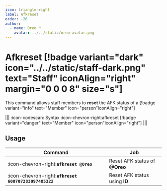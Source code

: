 ```yaml
---
icon: triangle-right
label: Afkreset
order: -20
author:
  - name: Oreo ™
    avatar: ../../static/oreo-avatar.png
---
```


# Afkreset [!badge variant="dark" icon="../../static/staff-dark.png" text="Staff" iconAlign="right" margin="0 0 0 8" size="s"]

This command allows staff members to **reset** the AFK status of a [!badge variant="info" text="Member" icon="person"iconAlign="right"]

||| :icon-codescan: Syntax
:icon-chevron-right:afkreset [!badge variant="danger" text="Member" icon="person"iconAlign="right"]
|||

## Usage

| Command                                               | Job                           |
| ----------------------------------------------------- | ----------------------------- |
| :icon-chevron-right:**`afkreset @Oreo`**              | Reset AFK status of **@Oreo** |
| :icon-chevron-right:**`afkreset 600707283097485322`** | Reset AFK status using **ID** |
